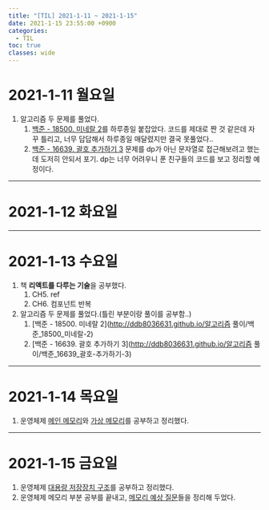 ```yaml
---
title: "[TIL] 2021-1-11 ~ 2021-1-15"
date: 2021-1-15 23:55:00 +0900
categories:
  - TIL
toc: true
classes: wide
---
```


# 2021-1-11 월요일
1. 알고리즘 두 문제를 풀었다.
    1. [백준 - 18500. 미네랄 2](https://www.acmicpc.net/problem/18500)를 하루종일 붙잡았다. 코드를 제대로 짠 것 같은데 자꾸 틀리고, 너무 답답해서 하루종일 매달렸지만 결국 못풀었다..
    2. [백준 - 16639. 괄호 추가하기 3](https://www.acmicpc.net/problem/16639) 문제를 dp가 아닌 문자열로 접근해보려고 했는데 도저히 안되서 포기. dp는 너무 어려우니 푼 친구들의 코드를 보고 정리할 예정이다.

---

# 2021-1-12 화요일

---

# 2021-1-13 수요일
1. 책 **리액트를 다루는 기술**을 공부했다.
    1. CH5. ref
    2. CH6. 컴포넌트 반복
1. 알고리즘 두 문제를 풀었다.(틀린 부분이랑 풀이를 공부함..)
    1. [백준 - 18500. 미네랄 2](http://ddb8036631.github.io/알고리즘 풀이/백준_18500_미네랄-2)
    2. [백준 - 16639. 괄호 추가하기 3](http://ddb8036631.github.io/알고리즘 풀이/백준_16639_괄호-추가하기-3)

---

# 2021-1-14 목요일
1. 운영체제 [메인 메모리](http://ddb8036631.github.io/운영체제/OS_메인-메모리)와 [가상 메모리](http://ddb8036631.github.io/운영체제/OS_가상-메모리)를 공부하고 정리했다.

---

# 2021-1-15 금요일
1. 운영체제 [대용량 저장장치 구조](http://ddb8036631.github.io/운영체제/OS_대용량-저장장치-구조)를 공부하고 정리했다.
2. 운영체제 메모리 부분 공부를 끝내고, [메모리 예상 질문](http://ddb8036631.github.io/운영체제/OS_메모리-예상-질문)들을 정리해 두었다.